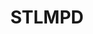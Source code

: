 ---
schema: default
title: STLMPD
description: 'St. Louis Metropolitan Police Departments '
logo: ''
---